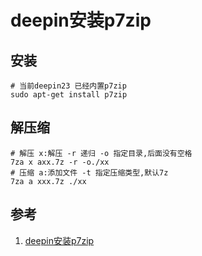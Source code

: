 # deepin安装p7zip

## 安装
```shell
# 当前deepin23 已经内置p7zip
sudo apt-get install p7zip
```

## 解压缩
```shell
# 解压 x:解压 -r 递归 -o 指定目录,后面没有空格
7za x axx.7z -r -o./xx
# 压缩 a:添加文件 -t 指定压缩类型,默认7z
7za a xxx.7z ./xx
```


## 参考
1. [deepin安装p7zip](https://www.cnblogs.com/yiwd/p/3649094.html 'deepin安装p7zip')